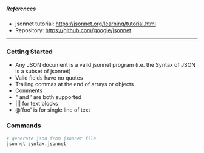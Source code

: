 
##### References
- jsonnet tutorial: https://jsonnet.org/learning/tutorial.html 
- Repository: https://github.com/google/jsonnet

---

### Getting Started
- Any JSON document is a valid jsonnet program (i.e. the Syntax of JSON is a subset of jsonnet)
- Valid fields have no quotes
- Trailing commas at the end of arrays or objects
- Comments
- " and ' are both supported
- ||| for text blocks
- @'foo' is for single line of text

### Commands
```bash
# generate json from jsonnet file
jsonnet syntax.jsonnet
```

